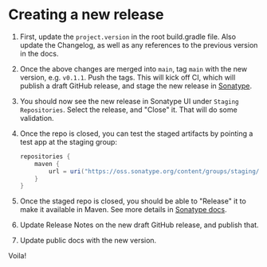 # Creating a new release

1. First, update the `project.version` in the root build.gradle file. Also update the Changelog, as well as any references to the previous version in the docs.

2. Once the above changes are merged into `main`, tag `main` with the new version, e.g. `v0.1.1`. Push the tags. This will kick off CI, which will publish a draft GitHub release, and stage the new release in [Sonatype](https://oss.sonatype.org).

3. You should now see the new release in Sonatype UI under `Staging Repositories`. Select the release, and "Close" it. That will do some validation.

4. Once the repo is closed, you can test the staged artifacts by pointing a test app at the staging group:

    ```groovy
    repositories {
        maven {
            url = uri("https://oss.sonatype.org/content/groups/staging/")
        }
    }
    ```

5. Once the staged repo is closed, you should be able to "Release" it to make it available in Maven. See more details in [Sonatype docs](https://help.sonatype.com/repomanager2/staging-releases/managing-staging-repositories).

6. Update Release Notes on the new draft GitHub release, and publish that.

7. Update public docs with the new version.

Voila!
